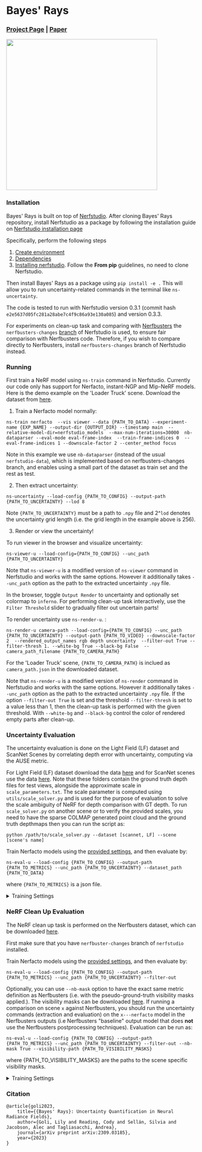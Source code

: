 # Bayes' Rays
### [Project Page](https://bayesrays.github.io/) | [Paper](https://arxiv.org/abs/2309.03185)
<img src="https://github.com/BayesRays/bayesrays.github.io/raw/main/video/demo1.gif" height=400>

### Installation
Bayes' Rays is built on top of [Nerfstudio](https://docs.nerf.studio/).
After cloning Bayes' Rays repository, install Nerfstudio as a package by following the installation guide on [Nerfstudio installation page](https://docs.nerf.studio/quickstart/installation.html)

Specifically, perform the following steps
1. [Create environment](https://docs.nerf.studio/quickstart/installation.html#create-environment)
2. [Dependencies](https://docs.nerf.studio/quickstart/installation.html#dependencies)
3. [Installing nerfstudio](https://docs.nerf.studio/quickstart/installation.html#installing-nerfstudio). Follow the **From pip** guidelines, no need to clone Nerfstudio.


Then install Bayes' Rays as a package using `pip install -e .`
This will allow you to run uncertainty-related commands in the terminal like `ns-uncertainty`.

The code is tested to run with Nerfstudio version 0.3.1 (commit hash `e2e5637d05fc281a28abe7c4f9c86a93e130a085`) and version 0.3.3.

For experiments on clean-up task and comparing with [Nerfbusters](https://github.com/ethanweber/nerfbusters) the `nerfbusters-changes` [branch](https://github.com/nerfstudio-project/nerfstudio/tree/nerfbusters-changes) of Nerfstudio is used, to ensure fair comparison with Nerfbusters code. Therefore, if you wish to compare directly to Nerfbusters, install `nerfbusters-changes` branch of Nerfstudio instead.

### Running

First train a NeRF model using `ns-train` command in Nerfstudio. Currently our code only has support for Nerfacto, instant-NGP and Mip-NeRF models. Here is the demo example on the 'Loader Truck' scene. Download the dataset from [here](https://drive.google.com/file/d/1ZVjiVAQM7VhngGloi_5FdFy4MwKR8SzL/view?usp=sharing).

1) Train a Nerfacto model normally:
```
ns-train nerfacto  --vis viewer --data {PATH_TO_DATA} --experiment-name {EXP_NAME} --output-dir {OUTPUT_DIR} --timestamp main  --relative-model-dir=nerfstudio_models  --max-num-iterations=30000  nb-dataparser --eval-mode eval-frame-index  --train-frame-indices 0  --eval-frame-indices 1 --downscale-factor 2 --center_method focus
```
Note in this example we use `nb-dataparser` (instead of the usual `nerfstudio-data`), which is implemented based on nerfbusters-changes branch, and enables using a small part of the dataset as train set and the rest as test.

2) Then extract uncertainty:

```
ns-uncertainty --load-config {PATH_TO_CONFIG} --output-path {PATH_TO_UNCERTAINTY} --lod 8
```
Note `{PATH_TO_UNCERTAINTY}` must be a path to `.npy` file and 2^`lod` denotes the uncertainty grid length (i.e. the grid length in the example above is 256).

3) Render or view the uncertainty!

To run viewer in the browser and visualize uncertainty:

```
ns-viewer-u --load-config={PATH_TO_CONFIG} --unc_path {PATH_TO_UNCERTAINTY}
```
Note that  `ns-viewer-u` is a modified version of `ns-viewer` command in Nerfstudio and works with the same options. However it additionally takes `--unc_path` option as the path to the extracted uncertainty `.npy` file.

In the browser, toggle `Output Render` to uncertainty and optionally set colormap to `inferno`. For performing clean-up task interactively, use the `Filter Threshold` slider to gradually filter out uncertain parts!

To render uncertainty use `ns-render-u`. :
```
ns-render-u camera-path --load-config={PATH_TO_CONFIG} --unc_path {PATH_TO_UNCERTAINTY} --output-path {PATH_TO_VIDEO} --downscale-factor 2  --rendered_output_names rgb depth uncertainty  --filter-out True --filter-thresh 1. --white-bg True --black-bg False  --camera_path_filename {PATH_TO_CAMERA_PATH}
```
For the 'Loader Truck' scene, `{PATH_TO_CAMERA_PATH}` is inclued as `camera_path.json` in the downloaded dataset.

Note that `ns-render-u` is a modified version of `ns-render` command in Nerfstudio and works with the same options. However it additionally takes `--unc_path` option as the path to the extracted uncertainty `.npy` file.  If the option `--filter-out True` is set and the threshold `--filter-thresh` is set to a value less than 1, then the clean-up task is performed with the given threshold. With `--white-bg` and `--black-bg` control the color of rendered empty parts after clean-up.

### Uncertainty Evaluation
The uncertainty evaluation is done on the Light Field (LF) dataset and ScanNet Scenes by correlating depth error with uncertainty, computing via the AUSE metric.

For Light Field (LF) dataset download the data [here](https://drive.google.com/file/d/1U-Hly00DmqtAIGaPkF-Eu_B_q0Frsbh1/view?usp=sharing) and for ScanNet scenes use the data [here](https://drive.google.com/file/d/17j0l6vD1YLY0F9ghWDszyCuiZkuoyWvS/view?usp=sharing). Note that these folders contain the ground truth depth files for test views, alongside the approximate scale in `scale_parameters.txt`. The scale parameter is computed using `utils/scale_solver.py` and is used for the purpose of evaluation to solve the scale ambiguity of NeRF for depth comparison with GT depth. To run `scale_solver.py` on another scene or to verify the provided scales, you need to have the sparse COLMAP generated point cloud and the ground truth depthmaps then you can run the script as:

```
python /path/to/scale_solver.py --dataset [scannet, LF] --scene [scene's name]
```

Train Nerfacto models using the [provided settings](#training-settings), and then evaluate by:

```
ns-eval-u --load-config {PATH_TO_CONFIG} --output-path {PATH_TO_METRICS} --unc_path {PATH_TO_UNCERTAINTY} --dataset_path {PATH_TO_DATA}
```
where `{PATH_TO_METRICS}` is a json file.

<a name="training-settings"></a>
<details>
  <summary>Training Settings</summary>
For ScanNet dataset (setting {SCENE_NAME} to scene_001, scene_079, scene_316 or scene_158):

```
ns-train nerfacto --vis viewer --data {PATH_TO_DATA} --experiment-name {SCENE_NAME} --output-dir {OUTPUT_DIR} --timestamp main --relative-model-dir=nerfstudio_models/ --steps-per-save=2000 --max-num-iterations=30000 --logging.local-writer.enable=False --pipeline.datamanager.camera-optimizer.mode off --pipeline.model.proposal-initial-sampler uniform --pipeline.model.use-average-appearance-embedding True --pipeline.model.background-color random --pipeline.model.disable-scene-contraction True  --pipeline.model.distortion-loss-mult 0.001 --pipeline.model.max-res 4096 sparse-nerfstudio --dataset-name {SCENE_NAME}
```

For LF dataset (setting {SCENE_NAME} to statue, torch, basket or africa):

```
ns-train nerfacto  --vis viewer --data {PATH_TO_DATA} --experiment-name {SCENE_NAME} --output-dir {OUTPUT_DIR} --timestamp main --relative-model-dir=nerfstudio_models/ --steps-per-save=2000 --max-num-iterations=30000 --logging.local-writer.enable=False --pipeline.datamanager.camera-optimizer.mode off --pipeline.model.disable-scene-contraction True  --pipeline.model.distortion-loss-mult 0.0  --pipeline.model.near-plane 1 --pipeline.model.far-plane 100. --pipeline.model.use-average-appearance-embedding True --pipeline.model.proposal-initial-sampler uniform --pipeline.model.background-color random  --pipeline.model.max-res 4096 sparse-nerfstudio --dataset-name {SCENE_NAME}
```
</details>


### NeRF Clean Up Evaluation
The NeRF clean up task is performed on the Nerfbusters dataset, which can be downloaded [here](https://drive.google.com/uc?id=197bfxxvDEJr9lPf5_QZzbItsBnNfChOt).

First make sure that you have `nerfbuster-changes` branch of `nerfstudio` installed.

Train Nerfacto models using the [provided settings](#training-settings-nerfbusters), and then evaluate by:
```
ns-eval-u --load-config {PATH_TO_CONFIG} --output-path {PATH_TO_METRICS} --unc_path {PATH_TO_UNCERTAINTY} --filter-out
```

Optionally, you can use `--nb-mask` option to have the exact same metric definition as Nerfbusters (i.e. with the pseudo-ground-truth visibility masks applied.). The visibility masks can be downloaded [here](https://drive.google.com/file/d/1Wy77GlKCF4V7Z4wb0lSfI7iFBTNOqHfu/view?usp=sharing).
If running a comparison on scene `x` against Nerfbusters, you should run the uncertainty commands (extraction and evaluation) on the `x---nerfacto` model in the Nerfbusters outputs (i.e Nerfbusters "baseline" output model that does **not** use the Nerfbusters postprocessing techniques). Evaluation can be run as:
```
ns-eval-u --load-config {PATH_TO_CONFIG} --output-path {PATH_TO_METRICS} --unc_path {PATH_TO_UNCERTAINTY} --filter-out --nb-mask True --visibility-path {PATH_TO_VISIBILITY_MASKS}
```
where {PATH_TO_VISIBILITY_MASKS} are the paths to the scene specific visibility masks.

<a name="training-settings-nerfbusters"></a>
<details>
  <summary>Training Settings</summary>
For Nerfbusters initial training model (using `nerfbusters-changes` branch of Nerfstudio):

```
ns-train nerfacto --vis viewer --data {PATH_TO_DATA} --experiment-name nerfbusters --output-dir {OUTPUT_DIR} --timestamp base --relative-model-dir=nerfstudio_models/ --max-num-iterations=30000  nerfstudio-data --eval-mode eval-frame-index --train-frame-indices 0 --eval-frame-indices 1
```

which is then passed to Nerfbusters pipeline to get baseline and Nerfbusters postprocessed models (Baseline model is just the same Nerfacto model trained for 5K longer).
</details>

### Citation
```
@article{goli2023,
    title={{Bayes' Rays}: Uncertainty Quantification in Neural Radiance Fields},
    author={Goli, Lily and Reading, Cody and Sellán, Silvia and Jacobson, Alec and Tagliasacchi, Andrea},
    journal={arXiv preprint arXiv:2309.03185},
    year={2023}
}
```
